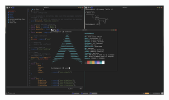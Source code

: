<p align="center">
<img src="https://github.com/ktkk/perfect-arch/blob/master/screenshot_1.png" width="900px">
</p>
